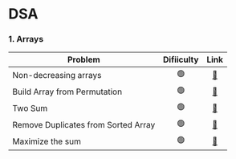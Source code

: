 # DSA

### 1. Arrays
| Problem                |Difiiculty| Link           |
| ---------------------- |:-------------:|:-------------:|
| Non-decreasing arrays  |🟢| [🔗](https://www.hackerearth.com/practice/data-structures/arrays/1-d/practice-problems/algorithm/make-it-non-decreasing-7d3391fd/) |
| Build Array from Permutation  |🟢| [🔗](https://leetcode.com/problems/build-array-from-permutation/) |
| Two Sum  |🟢| [🔗](https://leetcode.com/problems/two-sum/) |
| Remove Duplicates from Sorted Array  |🟢| [🔗](https://leetcode.com/problems/remove-duplicates-from-sorted-array/) |
| Maximize the sum  |🟢| [🔗](https://www.hackerearth.com/practice/data-structures/arrays/1-d/practice-problems/algorithm/maximize-sum-0423b95e/) |
